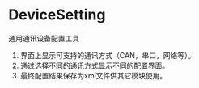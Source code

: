 # DeviceSetting
通用通讯设备配置工具

1. 界面上显示可支持的通讯方式（CAN，串口，网络等）。
2. 通过选择不同的通讯方式显示不同的配置界面。
3. 最终配置结果保存为xml文件供其它模块使用。
